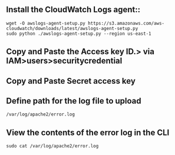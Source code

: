 


## Install the CloudWatch Logs agent::
```linux
wget -O awslogs-agent-setup.py https://s3.amazonaws.com/aws-cloudwatch/downloads/latest/awslogs-agent-setup.py 
sudo python ./awslogs-agent-setup.py --region us-east-1
```

## Copy and Paste the Access key ID.> via IAM>users>securitycredential

## Copy and Paste Secret access key


## Define path for the log file to upload

```linux
/var/log/apache2/error.log
```

## View the contents of the error log in the CLI

```linux
sudo cat /var/log/apache2/error.log
```
